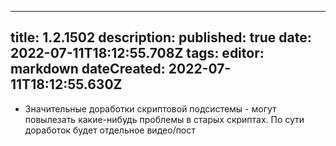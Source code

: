
---
title: 1.2.1502
description: 
published: true
date: 2022-07-11T18:12:55.708Z
tags: 
editor: markdown
dateCreated: 2022-07-11T18:12:55.630Z
---		
		
- Значительные доработки скриптовой подсистемы - могут повылезать какие-нибудь проблемы в старых скриптах. По сути доработок будет отдельное видео/пост